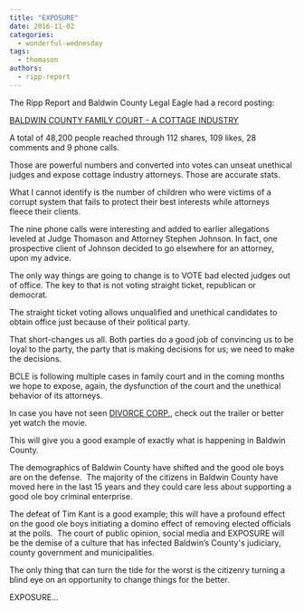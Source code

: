 ```yaml
---
title: "EXPOSURE"
date: 2016-11-02
categories: 
  - wonderful-wednesday
tags: 
  - thomason
authors: 
  - ripp-report
---
```


The Ripp Report and Baldwin County Legal Eagle had a record posting:

[BALDWIN COUNTY FAMILY COURT - A COTTAGE INDUSTRY](https://rippreport.com/baldwin-county-family-court-a-cottage-industry/)

A total of 48,200 people reached through 112 shares, 109 likes, 28 comments and 9 phone calls.

Those are powerful numbers and converted into votes can unseat unethical judges and expose cottage industry attorneys. Those are accurate stats.

What I cannot identify is the number of children who were victims of a corrupt system that fails to protect their best interests while attorneys fleece their clients.

The nine phone calls were interesting and added to earlier allegations leveled at Judge Thomason and Attorney Stephen Johnson. In fact, one prospective client of Johnson decided to go elsewhere for an attorney, upon my advice.

The only way things are going to change is to VOTE bad elected judges out of office. The key to that is not voting straight ticket, republican or democrat.

The straight ticket voting allows unqualified and unethical candidates to obtain office just because of their political party.

That short-changes us all. Both parties do a good job of convincing us to be loyal to the party, the party that is making decisions for us; we need to make the decisions.

BCLE is following multiple cases in family court and in the coming months we hope to expose, again, the dysfunction of the court and the unethical behavior of its attorneys.

In case you have not seen [DIVORCE CORP.](http://www.divorcecorp.com), check out the trailer or better yet watch the movie.

This will give you a good example of exactly what is happening in Baldwin County.

The demographics of Baldwin County have shifted and the good ole boys are on the defense.  The majority of the citizens in Baldwin County have moved here in the last 15 years and they could care less about supporting a good ole boy criminal enterprise.

The defeat of Tim Kant is a good example; this will have a profound effect on the good ole boys initiating a domino effect of removing elected officials at the polls.  The court of public opinion, social media and EXPOSURE will be the demise of a culture that has infected Baldwin’s County's judiciary, county government and municipalities.

The only thing that can turn the tide for the worst is the citizenry turning a blind eye on an opportunity to change things for the better.

EXPOSURE...
